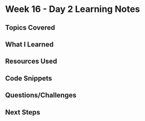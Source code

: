 # Week 16 - Day 2 Learning Notes

## Topics Covered

## What I Learned

## Resources Used

## Code Snippets

## Questions/Challenges

## Next Steps
